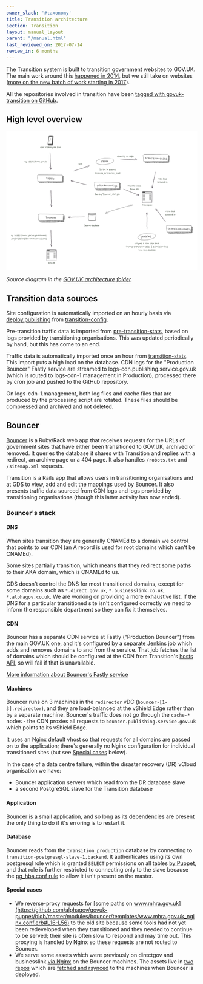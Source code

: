 ```yaml
---
owner_slack: '#taxonomy'
title: Transition architecture
section: Transition
layout: manual_layout
parent: "/manual.html"
last_reviewed_on: 2017-07-14
review_in: 6 months
---
```


The Transition system is built to transition government websites to GOV.UK. The
main work around this [happened in 2014][blog-1], but we still take on websites ([more on the new batch of work starting in 2017][blog-2]).

All the repositories involved in transition have been [tagged with govuk-transition on GitHub][repos].

[blog-1]: https://insidegovuk.blog.gov.uk/2014/12/19/300-websites-to-just-1-in-15-months
[blog-2]: https://insidegovuk.blog.gov.uk/2017/01/23/transition-its-back
[repos]: https://github.com/search?q=topic%3Agovuk-transition+org%3Aalphagov

## High level overview

![Overview of the elements involved in transition](images/transition-architecture.jpg)

<em>Source diagram in the [GOV.UK architecture folder][arch-folder].</em>

[arch-folder]: https://drive.google.com/drive/folders/0B7zRJZy-BNyUS2lMMzJHLUpYM00

## Transition data sources

Site configuration is automatically imported on an hourly basis via
[deploy.publishing](https://deploy.publishing.service.gov.uk/job/Transition_load_site_config/) from
[transition-config](https://github.com/alphagov/transition-config).

Pre-transition traffic data is imported from
[pre-transition-stats](https://github.com/alphagov/pre-transition-stats),
based on logs provided by transitioning organisations. This was updated
periodically by hand, but this has come to an end.

Traffic data is automatically imported once an hour from
[transition-stats](https://github.com/alphagov/transition-stats). This
import puts a high load on the database. CDN logs for the "Production Bouncer"
Fastly service are streamed to logs-cdn.publishing.service.gov.uk (which is
routed to logs-cdn-1.management in Production), processed there by cron job and
pushed to the GitHub repository.

On logs-cdn-1.management, both log files and cache files that are produced by the
processing script are rotated. These files should be compressed and archived and
not deleted.

## Bouncer

[Bouncer][] is a Ruby/Rack web app that receives requests for the URLs of government sites that have either been transitioned to GOV.UK, archived or removed. It queries the database it shares with Transition and replies with a
redirect, an archive page or a 404 page. It also handles `/robots.txt`
and `/sitemap.xml` requests.

Transition is a Rails app that allows users in transitioning
organisations and at GDS to view, add and edit the mappings used by
Bouncer. It also presents traffic data sourced from CDN logs and logs
provided by transitioning organisations (though this latter activity has
now ended).

### Bouncer's stack

#### DNS

When sites transition they are generally CNAMEd to a domain we control that
points to our CDN (an A record is used for root domains which can't be CNAMEd).

Some sites partially transition, which means that they redirect some paths to
their AKA domain, which is CNAMEd to us.

GDS doesn't control the DNS for most transitioned domains, except for some domains such as
`*.direct.gov.uk`, `*.businesslink.co.uk`, `*.alphagov.co.uk`. We are working on providing a more exhaustive list. If the DNS
for a particular transitioned site isn't configured correctly we need to inform
the responsible department so they can fix it themselves.

#### CDN

Bouncer has a separate CDN service at Fastly ("Production Bouncer") from the
main GOV.UK one, and it's configured by a
[separate Jenkins job](../../infrastructure/architecture/cdn.html#bouncer-s-fastly-service)
which adds and removes domains to and from the service.
That job fetches the list of domains which should be configured at the CDN from
Transition's [hosts API](https://transition.publishing.service.gov.uk/hosts), so
will fail if that is unavailable.

[More information about Bouncer's Fastly service](https://docs.publishing.service.gov.uk/manual/cdn.html#bouncer39s-fastly-service)

#### Machines

Bouncer runs on 3 machines in the `redirector` vDC (`bouncer-[1-3].redirector`),
and they are load-balanced at the vShield Edge rather than by a separate machine.
Bouncer's traffic does not go through the `cache-*` nodes - the CDN proxies all
requests to `bouncer.publishing.service.gov.uk` which points to its vShield Edge.

It uses an Nginx default vhost so that requests for all domains are passed on to
the application; there's generally no Nginx configuration for individual
transitioned sites (but see [Special cases](#special-cases) below).

In the case of a data centre failure, within the disaster recovery (DR) vCloud organisation we have:

* Bouncer application servers which read from the DR database slave
* a second PostgreSQL slave for the Transition database

#### Application

Bouncer is a small application, and so long as its dependencies are present the
only thing to do if it's erroring is to restart it.

#### Database

Bouncer reads from the `transition_production` database by connecting to
`transition-postgresql-slave-1.backend`. It authenticates using its own
postgresql role which is granted `SELECT` permissions on all tables
[by Puppet](https://github.com/alphagov/govuk-puppet/blob/master/modules/govuk/manifests/apps/bouncer/postgresql_role.pp#L17-L33),
and that role is further restricted to connecting only to the slave because the
[pg_hba.conf rule](https://github.com/alphagov/govuk-puppet/blob/master/modules/govuk/manifests/node/s_transition_postgresql_slave.pp#L24-L30)
to allow it isn't present on the master.

#### Special cases

- We reverse-proxy requests for [some paths on www.mhra.gov.uk](https://github.com/alphagov/govuk-puppet/blob/master/modules/bouncer/templates/www.mhra.gov.uk_nginx.conf.erb#L16-L56)
to the old site because some tools had not yet been redeveloped when they
transitioned and they needed to continue to be served; their site is often slow
to respond and may time out. This proxying is handled by Nginx so these requests
are not routed to Bouncer.
- We serve some assets which were previously on directgov and businesslink
[via Nginx](https://github.com/alphagov/govuk-puppet/blob/master/modules/govuk/manifests/apps/bouncer.pp#L56-L146)
on the Bouncer machines. The assets live in [two](https://github.com/alphagov/assets-directgov)
[repos](https://github.com/alphagov/assets-businesslink) which are [fetched and
rsynced](https://github.com/alphagov/govuk-app-deployment/blob/master/bouncer/config/deploy.rb#L16-L41)
to the machines when Bouncer is deployed.

[Bouncer]: /apps/bouncer.html
